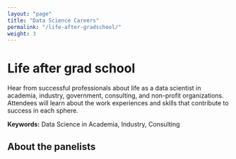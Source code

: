 ```yaml
---
layout: "page"
title: "Data Science Careers"
permalink: "/life-after-gradschool/"
weight: 3
---
```

  
# Life after grad school  
Hear from successful professionals about life as a data scientist in academia, industry, government, consulting, and non-profit organizations. 
Attendees will learn about the work experiences and skills that contribute to success in each sphere.


**Keywords:** Data Science in Academia, Industry, Consulting


## About the panelists
